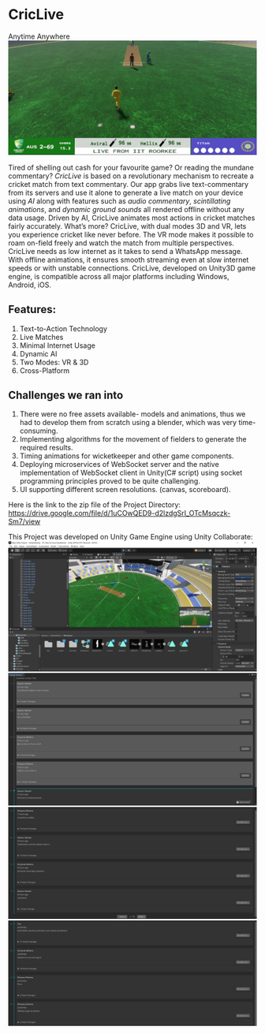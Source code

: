 # CricLive
Anytime Anywhere
![Image 5](./Images/img5.png)

Tired of shelling out cash for your favourite game? Or reading the mundane commentary? *CricLive* is based on a revolutionary mechanism to recreate a cricket match from text commentary.
Our app grabs live text-commentary from its servers and use it alone to generate a live match on your device using *AI* along with features such as *audio commentary*, *scintillating animations*, and *dynamic ground sounds* all rendered offline without any data usage.
Driven by AI, CricLive animates most actions in cricket matches fairly accurately. What’s more? CricLive, with dual modes 3D and VR, lets you experience cricket like never before. The VR mode makes it possible to roam on-field freely and watch the match from multiple perspectives.
CricLive needs as low internet as it takes to send a WhatsApp message. With offline animations, it ensures smooth streaming even at slow internet speeds or with unstable connections. CricLive, developed on Unity3D game engine, is compatible across all major platforms including Windows, Android, iOS.

## Features:
1. Text-to-Action Technology
2. Live Matches
3. Minimal Internet Usage
4. Dynamic AI
5. Two Modes: VR & 3D
6. Cross-Platform

## Challenges we ran into
1. There were no free assets available- models and animations, thus we had to develop them from scratch using a blender, which was very time-consuming.
2. Implementing algorithms for the movement of fielders to generate the required results.
3. Timing animations for wicketkeeper and other game components.
4. Deploying microservices of WebSocket server and the native implementation of WebSocket client in Unity(C# script) using socket programming principles proved to be quite challenging.
5. UI supporting different screen resolutions. (canvas, scoreboard).

Here is the link to the zip file of the Project Directory:
https://drive.google.com/file/d/1uCOwQED9-d2lzdgSrI_OTcMsqczk-Sm7/view

This Project was developed on Unity Game Engine using Unity Collaborate:
![Image 1](./Images/img1.png)
![Image 2](./Images/img2.png)
![Image 3](./Images/img3.png)
![Image 4](./Images/img4.png)

